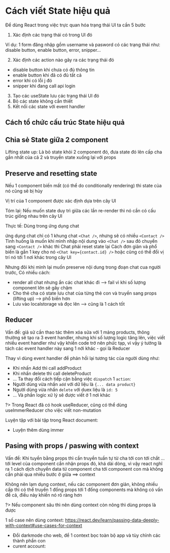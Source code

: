 # Cách viết State hiệu quả

Để dùng React trong việc trực quan hóa trạng thái UI ta cần 5 bước

1. Xác định các trạng thái có trong UI đó

Ví dụ: 1 form đăng nhập gồm username và pasword có các trạng thái như: disable button, enable button, error, snipper...

2. Xác định các action nào gây ra các trạng thái đó

- disable button khi chưa có đủ thông tin
- enable button khi đã có đủ tất cả
- error khi có lỗi j đó
- snipper khi đang call api login

3. Tạo các useState lưu các trạng thái UI đó
4. Bỏ các state không cần thiết
5. Kết nối các state với event handler

## Cách tổ chức cấu trúc State hiệu quả

## Chia sẻ State giữa 2 component

Lifting state up: Là bỏ state khỏi 2 component đó, đưa state đó lên cấp cha gần nhất của cả 2 và truyền state xuống lại với props

## Preserve and resetting state

Nếu 1 component biến mất (có thể do conditionally rendering) thì state của nó cũng sẽ bị hủy

Vị trí của 1 component được xác định dựa trên cây UI

Tóm lại: Nếu muốn state duy trì giữa các lần re-render thì nó cần có cấu trúc giống nhau trên cây UI

Thực tế: Dùng trong ứng dụng chat

ứng dụng chat chỉ có 1 khung chat `<Chat />`, nhưng sẽ có nhiều `<Contact />`
Tình huống là muốn khi mình nhập nội dung vào `<Chat />` sau đó chuyển sang `<Contact />` khác thì Chat phải reset state lại
Cách đơn giản và phổ biến là gắn 1 key cho nó `<Chat key={contact.id} />` hoặc cũng có thể đổi vị trí nó tới 1 nơi khác trong cây UI

Nhưng đôi khi mình lại muốn preserve nội dung trong đoạn chat cua người trước, Có nhiều cách:

- render all chat nhưng ẩn các chat khác đi --> fail vì khi số lượng component lớn sẽ gây chậm
- Cho thẻ cha có state lưu chat của từng thẻ con và truyền sang props (lifting up) --> phổ biến hơn
- Lưu vào localstorage và đọc lên --> cũng là 1 cách tốt

## Reducer

Vấn đề: giả sử cần thao tác thêm xóa sửa với 1 mảng products, thông thường sẽ tạo ra 3 event handler, nhưng khi số lượng logic tăng lên, việc viết nhiều event handler như vậy khiến code trở nên phức tạp, vì vậy ý tưởng là tách các event handler này sang 1 nới khác - gọi là Reducer

Thay vì dùng event handler để phản hồi lại tương tác của người dùng như:

- Khi nhấn Add thì call addProduct
- Khi nhấn delete thì call deleteProduct
- ...
  Ta thay đổi cách tiếp cận bằng việc `dispatch` 1 `action`:
- Người dùng vừa nhấn `add` với dữ liệu là `{... data product}`
- Người dùng vừa nhấn `delete` với duex liệu là `id: 5`
- ...
  Và phần logic xử lý sẽ được viết ở 1 nơi khác

?> Trong React đã có hook useReducer, cũng có thể dùng useImmerReducer cho việc viết non-mutation

Luyện tập với bài tập trong React document:

- Luyện thêm dùng immer

## Pasing with props / paswing with context

Vấn đề: Khi tuyền bằng props thì cần truyền tuần tự từ cha tới con tới chắt ... tới level của component cần nhận props đó, khá dài dòng, vì vậy react nghĩ ra 1 cách dịch chuyển data từ component cha tới component con mà không cần phải qua nhiều bước ở giữa ==> context

Không nên lạm dụng context, nếu các component đơn giản, không nhiều cấp thì có thể truyền 1 đống props tới 1 đống components mà không có vấn đề cả, điều này khiến nó rõ ràng hơn

?> Nếu component sâu thì nên dùng context còn nông thì dùng props là được

1 số case nên dùng context: https://react.dev/learn/passing-data-deeply-with-context#use-cases-for-context

- Đổi darkmode cho web, để 1 context bọc toàn bộ app và tùy chỉnh các thành phần con
- curent account:

